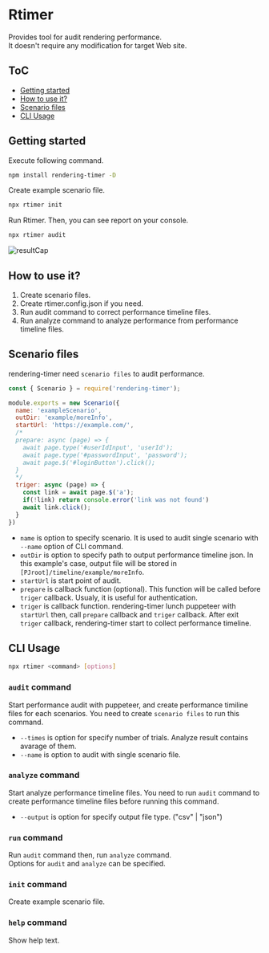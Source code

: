 # Rtimer

Provides tool for audit rendering performance.  
It doesn't require any modification for target Web site. 

## <a name='ToC'></a>ToC
* [Getting started](#Gettingstarted)
* [How to use it?](#Howtouseit)
* [Scenario files](#Scenariofiles)
* [CLI Usage](#CLIUsage)

## <a name='Gettingstarted'></a>Getting started
Execute following command.

```sh
npm install rendering-timer -D
```

Create example scenario file.

```sh
npx rtimer init
```

Run Rtimer. Then, you can see report on your console.

```sh
npx rtimer audit
```

![resultCap](https://user-images.githubusercontent.com/28699942/134814855-b104888a-e7ce-468a-b565-880484767acf.png)

## <a name='Howtouseit'></a>How to use it?

1. Create scenario files.
2. Create rtimer.config.json if you need.
3. Run audit command to correct performance timeline files.
4. Run analyze command to analyze performance from performance timeline files.

## <a name='Scenariofiles'></a>Scenario files
rendering-timer need `scenario files` to audit performance.

```js
const { Scenario } = require('rendering-timer');

module.exports = new Scenario({
  name: 'exampleScenario',
  outDir: 'example/moreInfo',
  startUrl: 'https://example.com/',
  /*
  prepare: async (page) => {
    await page.type('#userIdInput', 'userId');
    await page.type('#passwordInput', 'password');
    await page.$('#loginButton').click();
  }
  */
  triger: async (page) => {
    const link = await page.$('a');
    if(!link) return console.error('link was not found')
    await link.click();
  } 
})
```
- `name` is option to specify scenario. It is used to audit single scenario with `--name` option of CLI command.
- `outDir` is option to specify path to output performance timeline json. In this example's case, output file will be stored in `[PJroot]/timeline/example/moreInfo`.
- `startUrl` is start point of audit.
- `prepare` is callback function (optional). This function will be called before `triger` callback. Usualy, it is useful for authentication.
- `triger` is callback function.  rendering-timer lunch puppeteer with `startUrl` then, call `prepare` callback and `triger` callback. After exit `triger` callback, rendering-timer start to collect performance timeline.

## <a name='CLIUsage'></a>CLI Usage

```sh
npx rtimer <command> [options]
```

### <a name='auditcommand'></a>`audit` command

Start performance audit with puppeteer, and create performance timiline files for each scenarios.
You need to create `scenario files` to run this command.
- `--times` is option for specify number of trials. Analyze result contains avarage of them.
- `--name` is option to audit with single scenario file.

### <a name='analyzecommand'></a>`analyze` command

Start analyze performance timeline files.
You need to run `audit` command to create performance timeline files before running this command.
- `--output` is option for specify output file type. ("csv" | "json")

### <a name='runcommand'></a>`run` command

Run `audit` command then, run `analyze` command.  
Options for `audit` and `analyze` can be specified.

### <a name='initcommand'></a>`init` command

Create example scenario file.

### <a name='helpcommand'></a>`help` command

Show help text.
